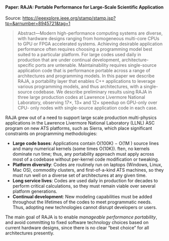 
#### Paper: RAJA: Portable Performance for Large-Scale Scientific Application

Source: https://ieeexplore.ieee.org/stamp/stamp.jsp?tp=&arnumber=8945721&tag=1

> Abstract—Modern high-performance computing systems are diverse, with hardware designs ranging from homogeneous multi-core CPUs to GPU or FPGA accelerated systems. Achieving desirable application performance often requires choosing a programming model best suited to a particular platform. For large codes used daily in production that are under continual development, architecture-specific ports are untenable. Maintainability requires single-source application code that is performance portable across a range of architectures and programming models. In this paper we describe RAJA, a portability layer that enables C++ applications to leverage various programming models, and thus architectures, with a single-source codebase. We describe preliminary results using RAJA in three large production codes at Lawrence Livermore National Laboratory, observing 17×, 13× and 12× speedup on GPU-only over CPU- only nodes with single-source application code in each case.

RAJA grew out of a need to support large scale production multi-physics applications in the Lawrence Livermore National Laboratory (LLNL) ASC program on new ATS platforms, such as Sierra, which place significant constraints on programming methodologies:
- **Large code bases**: Applications contain O(100K) − O(1M ) source lines and many numerical kernels (some times O(10K)). ften, no kernels dominate run time; thus, any portability approach must apply across most of a codebase without per-kernel code modification or tweaking.
- **Platform diversity**: Codes are routinely run on laptops (Windows, Linux, Mac OS), commodity clusters, and first-of-a-kind ATS machines, so they must run well on a diverse set of architectures at any given time.
- **Long service lives**: Codes are used daily in production for decades to perform critical calculations, so they must remain viable over several platform generations.
- **Continual development**: New modeling capabilities must be added throughout the lifetimes of the codes to meet programmatic needs. Thus, adopting new technologies cannot disrupt developers or users.

The main goal of RAJA is to enable *manageable performance portability*, and avoid committing to fixed software technology choices based on current hardware designs, since there is no clear “best choice” for all architectures presently.

